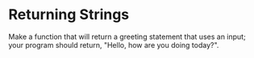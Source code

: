 # Returning Strings

Make a function that will return a greeting statement that uses an input; your program should return, "Hello, <name> how are you doing today?".